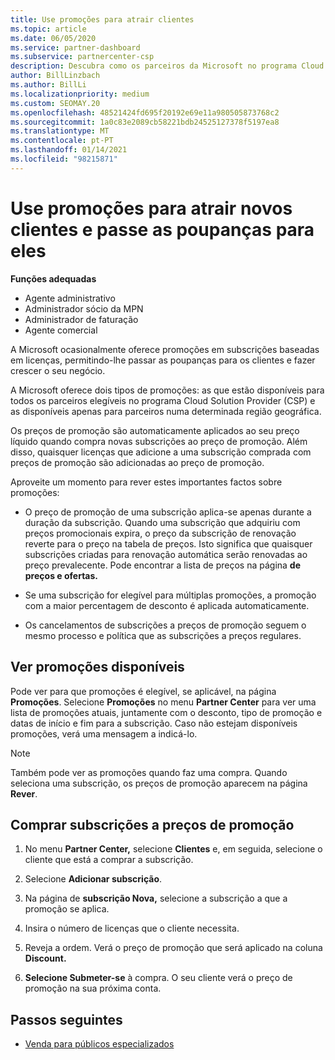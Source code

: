 ```yaml
---
title: Use promoções para atrair clientes
ms.topic: article
ms.date: 06/05/2020
ms.service: partner-dashboard
ms.subservice: partnercenter-csp
description: Descubra como os parceiros da Microsoft no programa Cloud Solution Provider podem comprar subscrições a preços de promoção e passar poupanças para os seus clientes.
author: BillLinzbach
ms.author: BillLi
ms.localizationpriority: medium
ms.custom: SEOMAY.20
ms.openlocfilehash: 48521424fd695f20192e69e11a980505873768c2
ms.sourcegitcommit: 1a0c83e2089cb58221bdb24525127378f5197ea8
ms.translationtype: MT
ms.contentlocale: pt-PT
ms.lasthandoff: 01/14/2021
ms.locfileid: "98215871"
---
```

# <a name="use-promotions-to-attract-new-customers-and-pass-the-savings-on-to-them"></a>Use promoções para atrair novos clientes e passe as poupanças para eles



**Funções adequadas**

- Agente administrativo
- Administrador sócio da MPN
- Administrador de faturação
- Agente comercial


A Microsoft ocasionalmente oferece promoções em subscrições baseadas em licenças, permitindo-lhe passar as poupanças para os clientes e fazer crescer o seu negócio. 

A Microsoft oferece dois tipos de promoções: as que estão disponíveis para todos os parceiros elegíveis no programa Cloud Solution Provider (CSP) e as disponíveis apenas para parceiros numa determinada região geográfica.

Os preços de promoção são automaticamente aplicados ao seu preço líquido quando compra novas subscrições ao preço de promoção. Além disso, quaisquer licenças que adicione a uma subscrição comprada com preços de promoção são adicionadas ao preço de promoção. 

Aproveite um momento para rever estes importantes factos sobre promoções:

- O preço de promoção de uma subscrição aplica-se apenas durante a duração da subscrição. Quando uma subscrição que adquiriu com preços promocionais expira, o preço da subscrição de renovação reverte para o preço na tabela de preços. Isto significa que quaisquer subscrições criadas para renovação automática serão renovadas ao preço prevalecente. Pode encontrar a lista de preços na página **de preços e ofertas.**

- Se uma subscrição for elegível para múltiplas promoções, a promoção com a maior percentagem de desconto é aplicada automaticamente.

- Os cancelamentos de subscrições a preços de promoção seguem o mesmo processo e política que as subscrições a preços regulares.

## <a name="see-available-promotions"></a>Ver promoções disponíveis

Pode ver para que promoções é elegível, se aplicável, na página **Promoções**. Selecione **Promoções** no menu **Partner Center** para ver uma lista de promoções atuais, juntamente com o desconto, tipo de promoção e datas de início e fim para a subscrição. Caso não estejam disponíveis promoções, verá uma mensagem a indicá-lo. 

> [!NOTE]  
> Também pode ver as promoções quando faz uma compra. Quando seleciona uma subscrição, os preços de promoção aparecem na página **Rever**.

## <a name="purchase-subscriptions-at-promotion-prices"></a>Comprar subscrições a preços de promoção

1. No menu **Partner Center,** selecione **Clientes** e, em seguida, selecione o cliente que está a comprar a subscrição. 

2. Selecione **Adicionar subscrição**.

3. Na página de **subscrição Nova,** selecione a subscrição a que a promoção se aplica.

4. Insira o número de licenças que o cliente necessita. 

5. Reveja a ordem. Verá o preço de promoção que será aplicado na coluna **Discount.**  

6. **Selecione Submeter-se** à compra. O seu cliente verá o preço de promoção na sua próxima conta.  


## <a name="next-steps"></a>Passos seguintes

- [Venda para públicos especializados](sell-to-education-customers.md)